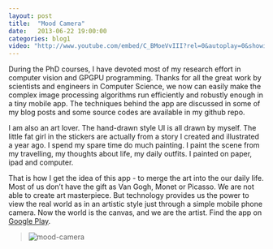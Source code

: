 ```yaml
---
layout: post
title:  "Mood Camera"
date:   2013-06-22 19:00:00
categories: blog1
video: "http://www.youtube.com/embed/C_BMoeVvIII?rel=0&autoplay=0&showinfo=0&controls=0"
---
```


During the PhD courses, I have devoted most of my research effort in computer vision and GPGPU programming. Thanks for all the great work by scientists and engineers in Computer Science, we now can easily make the complex image processing algorithms run efficiently and robustly enough in a tiny mobile app. The techniques behind the app are discussed in some of my blog posts and some source codes are available in my github repo.

I am also an art lover. The hand-drawn style UI is all drawn by myself. The little fat girl in the stickers are actually from a story I created and illustrated a year ago. I spend my spare time do much painting. I paint the scene from my travelling,  my thoughts about life, my daily outfits. I painted on paper, ipad and computer.

That is how I get the idea of this app - to merge the art into the our daily life. Most of us don’t have the gift as Van Gogh, Monet or Picasso. We are not able to create art masterpiece. But technology provides us the power to view the real world as in an artistic style just through a simple mobile phone camera. Now the world is the canvas, and we are the artist. Find the app on [Google Play](https://play.google.com/store/apps/details?id=com.littlecheesecake.moodcamera&hl=en).

>![mood-camera](https://farm8.staticflickr.com/7646/16831351989_aa9687c6be_o.jpg)